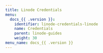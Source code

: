 ```yaml
---
title: Linode Credentials
menu:
  docs_{{ .version }}:
    identifier: linode-credentials-linode
    name: Credentials
    parent: linode-guides
    weight: 30
menu_name: docs_{{ .version }}
---
```


